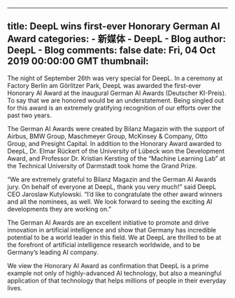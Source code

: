 
---
title: DeepL wins first-ever Honorary German AI Award
categories: 
    - 新媒体
    - DeepL - Blog
author: DeepL - Blog
comments: false
date: Fri, 04 Oct 2019 00:00:00 GMT
thumbnail: 
---

<div>   
<p>     The night of September 26th was very special for DeepL. In a ceremony at Factory Berlin am Görlitzer Park, DeepL was awarded the first-ever Honorary AI Award at the inaugural German AI Awards (Deutscher KI-Preis). To say that we are honored would be an understatement. Being singled out for this award is an extremely gratifying recognition of our efforts over the past two years.     </p>     <p>     The German AI Awards were created by Bilanz Magazin with the support of Airbus, BMW Group, Maschmeyer Group, McKinsey & Company, Otto Group, and Presight Capital. In addition to the Honorary Award awarded to DeepL, Dr. Elmar Rückert of the University of Lübeck won the Development Award, and Professor Dr. Kristian Kersting of the “Machine Learning Lab” at the Technical University of Darmstadt took home the Grand Prize.     </p>     <p>     “We are extremely grateful to Bilanz Magazin and the German AI Awards jury. On behalf of everyone at DeepL, thank you very much!” said DeepL CEO Jaroslaw Kutylowski. “I’d like to congratulate the other award winners and all the nominees, as well. We look forward to seeing the exciting AI developments they are working on.”     </p>     <p>     The German AI Awards are an excellent initiative to promote and drive innovation in artificial intelligence and show that Germany has incredible potential to be a world leader in this field. We at DeepL are thrilled to be at the forefront of artificial intelligence research worldwide, and to be Germany’s leading AI company.     </p>     <p>     We view the Honorary AI Award as confirmation that DeepL is a prime example not only of highly-advanced AI technology, but also a meaningful application of that technology that helps millions of people in their everyday lives.     </p>  
</div>
            